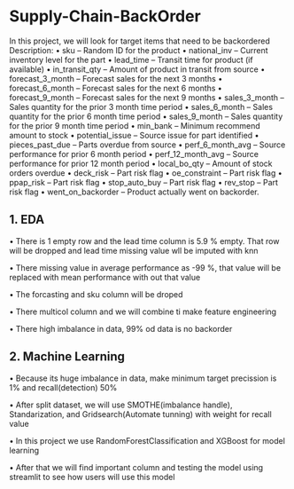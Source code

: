 # Supply-Chain-BackOrder
In this project, we will look for target items that need to be backordered
Description:
• sku – Random ID for the product
• national_inv – Current inventory level for the part
• lead_time – Transit time for product (if available)
• in_transit_qty – Amount of product in transit from source
• forecast_3_month – Forecast sales for the next 3 months
• forecast_6_month – Forecast sales for the next 6 months
• forecast_9_month – Forecast sales for the next 9 months
• sales_3_month – Sales quantity for the prior 3 month time period
• sales_6_month – Sales quantity for the prior 6 month time period
• sales_9_month – Sales quantity for the prior 9 month time period
• min_bank – Minimum recommend amount to stock
• potential_issue – Source issue for part identified
• pieces_past_due – Parts overdue from source
• perf_6_month_avg – Source performance for prior 6 month period
• perf_12_month_avg – Source performance for prior 12 month period
• local_bo_qty – Amount of stock orders overdue
• deck_risk – Part risk flag
• oe_constraint – Part risk flag
• ppap_risk – Part risk flag
• stop_auto_buy – Part risk flag
• rev_stop – Part risk flag
• went_on_backorder – Product actually went on backorder.
## 1. EDA
• There is 1 empty row and the lead time column is 5.9 % empty. That row will be dropped and lead time missing value wll be imputed with knn

• There missing value in average performance as -99 %, that value will be replaced with mean performance with out that value

• The forcasting and sku column will be droped

• There multicol column and we will combine ti make feature engineering

• There high imbalance in data, 99% od data is no backorder

## 2. Machine Learning 
• Because its huge imbalance in data, make minimum target precission is 1% and recall(detection) 50%

• After split dataset, we will use SMOTHE(imbalance handle), Standarization, and Gridsearch(Automate tunning) with weight for recall value

• In this project we use RandomForestClassification and XGBoost for model learning

• After that we will find important column and testing the model using streamlit to see how users will use this model




